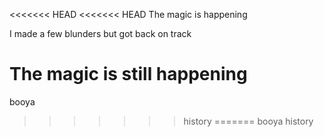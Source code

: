 <<<<<<< HEAD
<<<<<<< HEAD
The magic is happening

I made a few blunders but got back on track

The magic is still happening
=======
booya
>>>>>>> history
=======
booya
>>>>>>> history
